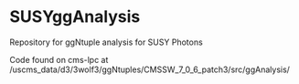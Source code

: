 SUSYggAnalysis
==============

Repository for ggNtuple analysis for SUSY Photons

Code found on cms-lpc at /uscms_data/d3/3wolf3/ggNtuples/CMSSW_7_0_6_patch3/src/ggAnalysis/
